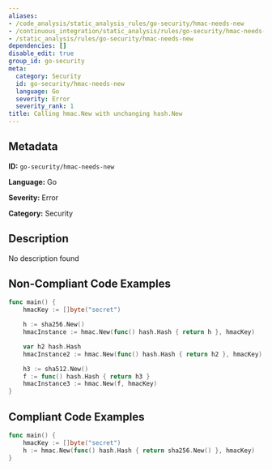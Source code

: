 ```yaml
---
aliases:
- /code_analysis/static_analysis_rules/go-security/hmac-needs-new
- /continuous_integration/static_analysis/rules/go-security/hmac-needs-new
- /static_analysis/rules/go-security/hmac-needs-new
dependencies: []
disable_edit: true
group_id: go-security
meta:
  category: Security
  id: go-security/hmac-needs-new
  language: Go
  severity: Error
  severity_rank: 1
title: Calling hmac.New with unchanging hash.New
---
```

<!--  SOURCED FROM https://github.com/DataDog/datadog-static-analyzer-rule-docs -->


## Metadata
**ID:** `go-security/hmac-needs-new`

**Language:** Go

**Severity:** Error

**Category:** Security

## Description
No description found

## Non-Compliant Code Examples
```go
func main() {
    hmacKey := []byte("secret")

    h := sha256.New()
    hmacInstance := hmac.New(func() hash.Hash { return h }, hmacKey)

    var h2 hash.Hash
    hmacInstance2 := hmac.New(func() hash.Hash { return h2 }, hmacKey)

    h3 := sha512.New()
    f := func() hash.Hash { return h3 }
    hmacInstance3 := hmac.New(f, hmacKey)
}
```

## Compliant Code Examples
```go
func main() {
    hmacKey := []byte("secret")
    h := hmac.New(func() hash.Hash { return sha256.New() }, hmacKey)
}
```

